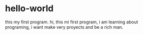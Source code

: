 # hello-world
this my first program.
hi, this mi first program, i am learning about programing, i want make very proyects and be a rich man.
